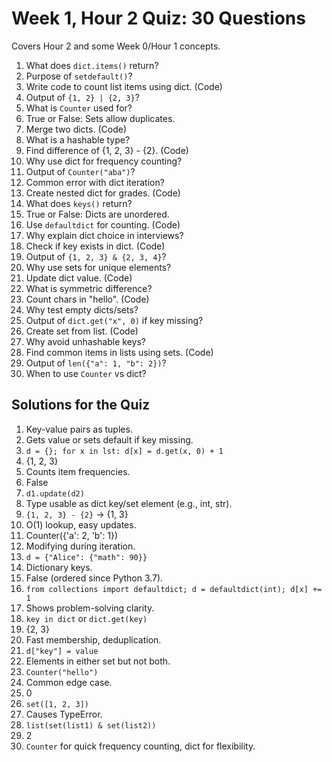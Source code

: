 # Week 1, Hour 2 Quiz: 30 Questions

Covers Hour 2 and some Week 0/Hour 1 concepts.

1. What does `dict.items()` return?  
2. Purpose of `setdefault()`?  
3. Write code to count list items using dict. (Code)  
4. Output of `{1, 2} | {2, 3}`?  
5. What is `Counter` used for?  
6. True or False: Sets allow duplicates.  
7. Merge two dicts. (Code)  
8. What is a hashable type?  
9. Find difference of {1, 2, 3} - {2}. (Code)  
10. Why use dict for frequency counting?  
11. Output of `Counter("aba")`?  
12. Common error with dict iteration?  
13. Create nested dict for grades. (Code)  
14. What does `keys()` return?  
15. True or False: Dicts are unordered.  
16. Use `defaultdict` for counting. (Code)  
17. Why explain dict choice in interviews?  
18. Check if key exists in dict. (Code)  
19. Output of `{1, 2, 3} & {2, 3, 4}`?  
20. Why use sets for unique elements?  
21. Update dict value. (Code)  
22. What is symmetric difference?  
23. Count chars in "hello". (Code)  
24. Why test empty dicts/sets?  
25. Output of `dict.get("x", 0)` if key missing?  
26. Create set from list. (Code)  
27. Why avoid unhashable keys?  
28. Find common items in lists using sets. (Code)  
29. Output of `len({"a": 1, "b": 2})`?  
30. When to use `Counter` vs dict?

## Solutions for the Quiz
1. Key-value pairs as tuples.  
2. Gets value or sets default if key missing.  
3. `d = {}; for x in lst: d[x] = d.get(x, 0) + 1`  
4. {1, 2, 3}  
5. Counts item frequencies.  
6. False  
7. `d1.update(d2)`  
8. Type usable as dict key/set element (e.g., int, str).  
9. `{1, 2, 3} - {2}` → {1, 3}  
10. O(1) lookup, easy updates.  
11. Counter({'a': 2, 'b': 1})  
12. Modifying during iteration.  
13. `d = {"Alice": {"math": 90}}`  
14. Dictionary keys.  
15. False (ordered since Python 3.7).  
16. `from collections import defaultdict; d = defaultdict(int); d[x] += 1`  
17. Shows problem-solving clarity.  
18. `key in dict` or `dict.get(key)`  
19. {2, 3}  
20. Fast membership, deduplication.  
21. `d["key"] = value`  
22. Elements in either set but not both.  
23. `Counter("hello")`  
24. Common edge case.  
25. 0  
26. `set([1, 2, 3])`  
27. Causes TypeError.  
28. `list(set(list1) & set(list2))`  
29. 2  
30. `Counter` for quick frequency counting, dict for flexibility.